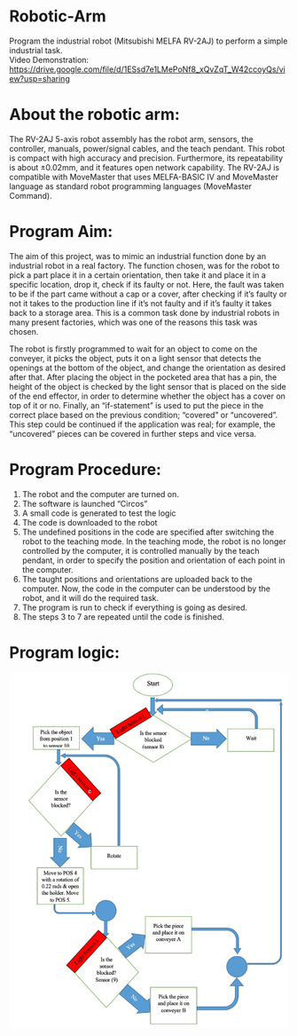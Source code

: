 # Robotic-Arm

Program the industrial robot (Mitsubishi MELFA RV-2AJ) to perform a simple industrial task.  
Video Demonstration: https://drive.google.com/file/d/1ESsd7e1LMePoNf8_xQvZqT_W42ccoyQs/view?usp=sharing

# About the robotic arm:

The RV-2AJ 5-axis robot assembly has the robot arm, sensors, the controller, manuals, power/signal cables, and the teach pendant.  This robot is compact with high accuracy and precision. Furthermore, its repeatability is about ±0.02mm, and it features open network capability.  The RV-2AJ is compatible with MoveMaster that uses MELFA-BASIC IV and MoveMaster language as standard robot programming languages (MoveMaster Command). 

# Program Aim:

The aim of this project, was to mimic an industrial function done by an industrial robot in a real factory. The function chosen, was for the robot to pick a part place it in a certain orientation, then take it and place it in a specific location, drop it, check if its faulty or not. Here, the fault was taken to be if the part came without a cap or a cover, after checking if it’s faulty or not it takes to the production line if it’s not faulty and if it’s faulty it takes back to a storage area. This is a common task done by industrial robots in many present factories, which was one of the reasons this task was chosen. 

The robot is firstly programmed to wait for an object to come on the conveyer, it picks the object, puts it on a light sensor that detects the openings at the bottom of the object, and change the orientation as desired after that.  After placing the object in the pocketed area that has a pin, the height of the object is checked by the light sensor that is placed on the side of the end effector, in order to determine whether the object has a cover on top of it or no. Finally, an “if-statement” is used to put the piece in the correct place based on the previous condition; “covered” or “uncovered”.  This step could be continued if the application was real; for example, the “uncovered” pieces can be covered in further steps and vice versa.

# Program Procedure:

1. The robot and the computer are turned on.
2. The software is launched “Circos”
3. A small code is generated to test the logic 
4. The code is downloaded to the robot
5. The undefined positions in the code are specified after switching the robot to the teaching mode. In the teaching mode, the robot is no longer controlled by the computer, it is controlled manually by the teach pendant, in order to specify the position and orientation of each point in the computer.
6. The taught positions and orientations are uploaded back to the computer. Now, the code in the computer can be understood by the robot, and it will do the required task.
7. The program is run to check if everything is going as desired.
8. The steps 3 to 7 are repeated until the code is finished.

# Program logic:

![alt text](https://github.com/Rabih-Tahouf/Robotic-Arm/blob/main/Program%20Architecture.jpg)

